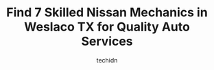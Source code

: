 ---
layout: ampstory
image: https://images.unsplash.com/photo-1580014317999-e9f1936787a5?ixlib=rb-4.0.3&ixid=MnwxMjA3fDB8MHxwaG90by1wYWdlfHx8fGVufDB8fHx8&auto=format&fit=crop&w=640&h=853&q=80
author: techidn
featured: false
description: Discover the 7 best Nissan Mechanic in Weslaco TX, USA and ensure your vehicle receives the highest quality of care. These trusted professionals are known for their skill, knowledge, and ded
title: Find 7 Skilled Nissan Mechanics in Weslaco TX for Quality Auto Services
cover:
   title: Find 7 Skilled Nissan Mechanics in Weslaco TX for Quality Auto Services
   subtitle: Rickpate
   background: https://images.unsplash.com/photo-1580014317999-e9f1936787a5?ixlib=rb-4.0.3&ixid=MnwxMjA3fDB8MHxwaG90by1wYWdlfHx8fGVufDB8fHx8&auto=format&fit=crop&w=640&h=853&q=80

pages: 
 - layout: thirds
   top: <h1>#1 Goodyear Auto Service</h1>
   bottom: "<p>Fast reliable service, on a Sunday morning !! Shout out to the staff for being professional and efficient.</p>"
   background: https://www.knot35.com/toplist/wp-content/uploads/2023/06/best-nissan-mechanic-1-in-weslaco-tx-1685835321.jpeg
   backgroundblur: true
 - layout: thirds
   top: <h1>#2 Pueblo Tires & Service - N. Texas Blvd</h1>
   bottom: "<p>720 Texas Blvd N, Weslaco, TX 78596, United States</p>"
   background: https://www.knot35.com/toplist/wp-content/uploads/2023/06/best-nissan-mechanic-2-in-weslaco-tx-1685835322.jpeg
   cta:
      link: https://www.knot35.com/toplist/find-7-skilled-nissan-mechanics-in-weslaco-tx-for-quality-auto-services/
      text: Find 7 Skilled Nissan Mechanics in Weslaco TX for Quality Auto Services
 - layout: thirds
   top: <h1>#3 Walmart Auto Care Centers</h1>
   bottom: "<p>1310 Texas Blvd N, Weslaco, TX 78599, United States</p>"
   background: https://www.knot35.com/toplist/wp-content/uploads/2023/06/best-nissan-mechanic-3-in-weslaco-tx-1685835322.jpeg
   cta:
      link: https://www.knot35.com/toplist/find-7-skilled-nissan-mechanics-in-weslaco-tx-for-quality-auto-services/
      text: Find 7 Skilled Nissan Mechanics in Weslaco TX for Quality Auto Services
 - layout: thirds
   top: <h1>#4 Valley Auto & Machine Shop</h1>
   bottom: "<p>621 W Business 83, Weslaco, TX 78596, United States</p>"
   background: https://images.unsplash.com/photo-1580610447943-1bfbef5efe07?ixlib=rb-4.0.3&ixid=MnwxMjA3fDB8MHxwaG90by1wYWdlfHx8fGVufDB8fHx8&auto=format&fit=crop&w=640&h=853&q=80
   cta:
      link: https://www.knot35.com/toplist/find-7-skilled-nissan-mechanics-in-weslaco-tx-for-quality-auto-services/
      text: Find 7 Skilled Nissan Mechanics in Weslaco TX for Quality Auto Services
 - layout: thirds
   top: <h1>#5 Double U Auto Sales & A/C service</h1>
   bottom: "<p>2610 Business Hwy 83 E, Weslaco, TX 78596, United States</p>"
   background: https://images.unsplash.com/photo-1531169509526-f8f1fdaa4a67?ixlib=rb-4.0.3&ixid=MnwxMjA3fDB8MHxwaG90by1wYWdlfHx8fGVufDB8fHx8&auto=format&fit=crop&w=640&h=853&q=80
   cta:
      link: https://www.knot35.com/toplist/find-7-skilled-nissan-mechanics-in-weslaco-tx-for-quality-auto-services/
      text: Find 7 Skilled Nissan Mechanics in Weslaco TX for Quality Auto Services
 - layout: thirds
   top: <h1>#6 Fast Transmission and Auto Repair</h1>
   bottom: "<p>305 S Illinois Ave, Weslaco, TX 78596, United States</p>"
   background: https://images.unsplash.com/photo-1540457036297-448b6b99e91c?ixlib=rb-4.0.3&ixid=MnwxMjA3fDB8MHxwaG90by1wYWdlfHx8fGVufDB8fHx8&auto=format&fit=crop&w=640&h=853&q=80
   cta:
      link: https://www.knot35.com/toplist/find-7-skilled-nissan-mechanics-in-weslaco-tx-for-quality-auto-services/
      text: Find 7 Skilled Nissan Mechanics in Weslaco TX for Quality Auto Services
 - layout: thirds
   top: <h1>#7 Rodriguez Auto Rebuilders</h1>
   bottom: "<p>2406 E Expressway 83, Weslaco, TX 78596, United States</p>"
   background: https://images.unsplash.com/photo-1608411404720-c8f0417bcdba?ixlib=rb-4.0.3&ixid=MnwxMjA3fDB8MHxwaG90by1wYWdlfHx8fGVufDB8fHx8&auto=format&fit=crop&w=640&h=853&q=80
   cta:
      link: https://www.knot35.com/toplist/find-7-skilled-nissan-mechanics-in-weslaco-tx-for-quality-auto-services/
      text: Find 7 Skilled Nissan Mechanics in Weslaco TX for Quality Auto Services
 - layout: thirds
   middle: Continue reading...
   background: https://images.unsplash.com/photo-1608501821300-4f99e58bba77?ixlib=rb-4.0.3&ixid=MnwxMjA3fDB8MHxwaG90by1wYWdlfHx8fGVufDB8fHx8&auto=format&fit=crop&w=640&h=853&q=80
   cta:
      link: https://www.knot35.com/toplist/find-7-skilled-nissan-mechanics-in-weslaco-tx-for-quality-auto-services/
      text: Find 7 Skilled Nissan Mechanics in Weslaco TX for Quality Auto Services
      
---